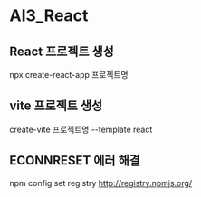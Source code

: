 # AI3_React

## React 프로젝트 생성
npx create-react-app 프로젝트명

## vite 프로젝트 생성
create-vite 프로젝트명 --template react

## ECONNRESET 에러 해결
npm config set registry http://registry.npmjs.org/
